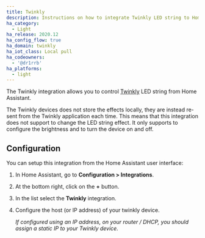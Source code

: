 ```yaml
---
title: Twinkly
description: Instructions on how to integrate Twinkly LED string to Home Assistant.
ha_category:
  - Light
ha_release: 2020.12
ha_config_flow: true
ha_domain: twinkly
ha_iot_class: Local pull
ha_codeowners:
  - '@dr1rrb'
ha_platforms:
  - light
---
```


The Twinkly integration allows you to control [Twinkly](https://twinkly.com/) LED string from Home Assistant.

The Twinkly devices does not store the effects locally, they are instead re-sent from the Twinkly application each time.
This means that this integration does not support to change the LED string effect.
It only supports to configure the brightness and to turn the device on and off.

## Configuration

You can setup this integration from the Home Assistant user interface:

1. In Home Assistant, go to **Configuration > Integrations**.
1. At the bottom right, click on the **+** button.
1. In the list select the **Twinkly** integration.
1. Configure the host (or IP address) of your twinkly device.

   _If configured using an IP address, on your router / DHCP, you should assign a static IP to your Twinkly device._

